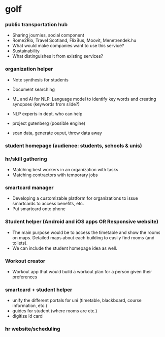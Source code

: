 # golf
### public transportation hub
- Sharing journies, social component
- Rome2Rio, Travel Scotland, FlixBus, Moovit, Menetrendek.hu
- What would make companies want to use this service?
- Sustainability
- What distinguishes it from existing services?

### organization helper
- Note synthesis for students
- Document searching
- ML and AI for NLP. Language model to identify key words and creating synopses (keywords from slide?)
- NLP experts in dept. who can help

- project gutenberg (possible engine)
- scan data, generate ouput, throw data away

### student homepage (audience: students, schools & unis)
### hr/skill gathering
- Matching best workers in an organization with tasks
- Matching contractors with temporary jobs
### smartcard manager
- Developing a customizable platform for organizations to issue smartcards to access benefits, etc.
- Put smartcard onto phone
### Student helper (Android and iOS apps OR Responsive website)
- The main purpose would be to access the timetable and show the rooms on maps. Detailed maps about each building to easily find rooms (and toilets).
- We can include the student homepage idea as well.
### Workout creator
- Workout app that would build a workout plan for a person given their preferences

### smartcard + student helper
- unify the different portals for uni (timetable, blackboard, course information, etc.)
- guides for student (where rooms are etc.)
- digitize Id card
### hr website/scheduling
